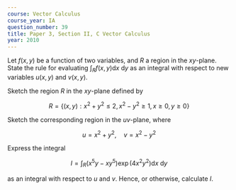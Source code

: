 ```yaml
---
course: Vector Calculus
course_year: IA
question_number: 39
title: Paper 3, Section II, C Vector Calculus
year: 2010
---
```




Let $f(x, y)$ be a function of two variables, and $R$ a region in the $x y$-plane. State the rule for evaluating $\int_{R} f(x, y) \mathrm{d} x \mathrm{~d} y$ as an integral with respect to new variables $u(x, y)$ and $v(x, y)$.

Sketch the region $R$ in the $x y$-plane defined by

$$R=\left\{(x, y): x^{2}+y^{2} \leqslant 2, x^{2}-y^{2} \geqslant 1, x \geqslant 0, y \geqslant 0\right\}$$

Sketch the corresponding region in the $u v$-plane, where

$$u=x^{2}+y^{2}, \quad v=x^{2}-y^{2}$$

Express the integral

$$I=\int_{R}\left(x^{5} y-x y^{5}\right) \exp \left(4 x^{2} y^{2}\right) \mathrm{d} x \mathrm{~d} y$$

as an integral with respect to $u$ and $v$. Hence, or otherwise, calculate $I$.